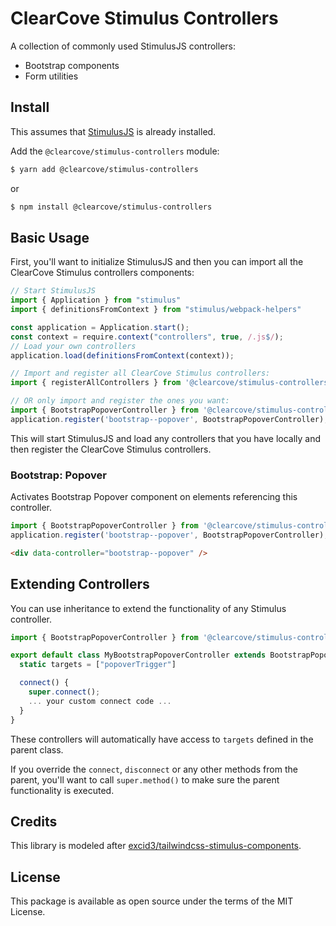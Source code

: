 # ClearCove Stimulus Controllers

A collection of commonly used StimulusJS controllers:

* Bootstrap components
* Form utilities

## Install

This assumes that [StimulusJS](https://stimulusjs.org) is already installed.

Add the `@clearcove/stimulus-controllers` module:

```bash
$ yarn add @clearcove/stimulus-controllers
```

or

```bash
$ npm install @clearcove/stimulus-controllers
```

## Basic Usage

First, you'll want to initialize StimulusJS and then you can import all the ClearCove Stimulus controllers components:

```javascript
// Start StimulusJS
import { Application } from "stimulus"
import { definitionsFromContext } from "stimulus/webpack-helpers"

const application = Application.start();
const context = require.context("controllers", true, /.js$/);
// Load your own controllers
application.load(definitionsFromContext(context));

// Import and register all ClearCove Stimulus controllers:
import { registerAllControllers } from '@clearcove/stimulus-controllers';

// OR only import and register the ones you want:
import { BootstrapPopoverController } from '@clearcove/stimulus-controllers';
application.register('bootstrap--popover', BootstrapPopoverController);
```

This will start StimulusJS and load any controllers that you have
locally and then register the ClearCove Stimulus controllers.

### Bootstrap: Popover

Activates Bootstrap Popover component on elements referencing this controller.

```javascript
import { BootstrapPopoverController } from '@clearcove/stimulus-controllers';
application.register('bootstrap--popover', BootstrapPopoverController);
```

```html
<div data-controller="bootstrap--popover" />
```

## Extending Controllers

You can use inheritance to extend the functionality of any Stimulus controller.

```js
import { BootstrapPopoverController } from '@clearcove/stimulus-controllers';

export default class MyBootstrapPopoverController extends BootstrapPopoverController {
  static targets = ["popoverTrigger"]

  connect() {
    super.connect();
    ... your custom connect code ...
  }
}
```

These controllers will automatically have access to `targets` defined in the parent class.

If you override the `connect`, `disconnect` or any other methods from the parent, you'll want to call `super.method()` to make sure the parent functionality is executed.

## Credits

This library is modeled after [excid3/tailwindcss-stimulus-components](https://github.com/excid3/tailwindcss-stimulus-components).

## License

This package is available as open source under the terms of the MIT License.
